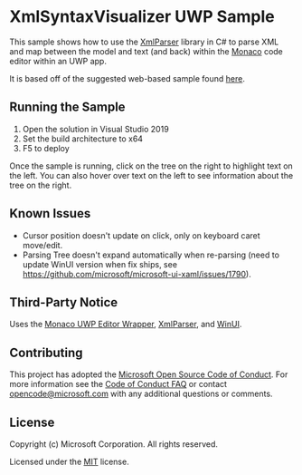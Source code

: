 # XmlSyntaxVisualizer UWP Sample

This sample shows how to use the [XmlParser](https://github.com/KirillOsenkov/XmlParser) library in C# to parse XML and map between the model and text (and back) within the [Monaco](https://microsoft.github.io/monaco-editor/) code editor within an UWP app.

It is based off of the suggested web-based sample found [here](https://github.com/garuma/XmlSyntaxVisualizer).

## Running the Sample

1. Open the solution in Visual Studio 2019
2. Set the build architecture to x64
3. F5 to deploy

Once the sample is running, click on the tree on the right to highlight text on the left.  You can also hover over text on the left to see information about the tree on the right.

## Known Issues

- Cursor position doesn't update on click, only on keyboard caret move/edit.
- Parsing Tree doesn't expand automatically when re-parsing (need to update WinUI version when fix ships, see https://github.com/microsoft/microsoft-ui-xaml/issues/1790).

## Third-Party Notice

Uses the [Monaco UWP Editor Wrapper](https://github.com/hawkerm/monaco-editor-uwp), [XmlParser](https://github.com/KirillOsenkov/XmlParser), and [WinUI](https://aka.ms/winui).

## Contributing

This project has adopted the [Microsoft Open Source Code of Conduct](https://opensource.microsoft.com/codeofconduct/).
For more information see the [Code of Conduct FAQ](https://opensource.microsoft.com/codeofconduct/faq/)
or contact [opencode@microsoft.com](mailto:opencode@microsoft.com) with any additional questions or comments.

## License

Copyright (c) Microsoft Corporation. All rights reserved.

Licensed under the [MIT](LICENSE) license.
